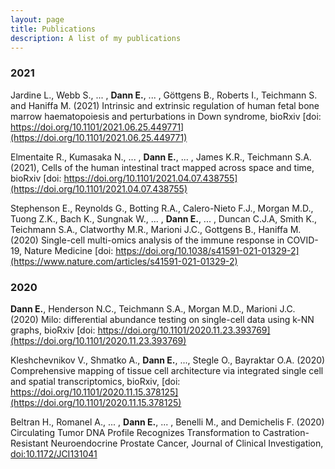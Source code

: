 ```yaml
---
layout: page
title: Publications
description: A list of my publications
---
```


### 2021

Jardine L., Webb S., ... , **Dann E.**, ... , Göttgens B., Roberts I., Teichmann S. and Haniffa M. (2021) Intrinsic and extrinsic regulation of human fetal bone marrow haematopoiesis and perturbations in Down syndrome, bioRxiv [doi: https://doi.org/10.1101/2021.06.25.449771](https://doi.org/10.1101/2021.06.25.449771)

Elmentaite R., Kumasaka N., ... , **Dann E.**, ... , James K.R., Teichmann S.A. (2021), Cells of the human intestinal tract mapped across space and time, bioRxiv [doi: https://doi.org/10.1101/2021.04.07.438755](https://doi.org/10.1101/2021.04.07.438755)

Stephenson E., Reynolds G., Botting R.A., Calero-Nieto F.J., Morgan M.D., Tuong Z.K., Bach K., Sungnak W., ... , **Dann E.**, ... , Duncan C.J.A, Smith K., Teichmann S.A., Clatworthy M.R., Marioni J.C., Gottgens B., Haniffa M. (2020) Single-cell multi-omics analysis of the immune response in COVID-19, Nature Medicine [doi: https://doi.org/10.1038/s41591-021-01329-2](https://www.nature.com/articles/s41591-021-01329-2)

### 2020

**Dann E.**, Henderson N.C., Teichmann S.A., Morgan M.D., Marioni J.C. (2020) Milo: differential abundance testing on single-cell data using k-NN graphs, bioRxiv [doi: https://doi.org/10.1101/2020.11.23.393769](https://doi.org/10.1101/2020.11.23.393769)

Kleshchevnikov V., Shmatko A., **Dann E.**, ..., Stegle O.,  Bayraktar O.A. (2020) Comprehensive mapping of tissue cell architecture via integrated single cell and spatial transcriptomics, bioRxiv, [doi: https://doi.org/10.1101/2020.11.15.378125](https://doi.org/10.1101/2020.11.15.378125)

Beltran H., Romanel A., ... , **Dann E.**, ... , Benelli M., and Demichelis F. (2020) Circulating Tumor DNA Profile Recognizes Transformation to Castration-Resistant Neuroendocrine Prostate Cancer, Journal of Clinical Investigation, [doi:10.1172/JCI131041](https://www.jci.org/articles/view/131041)



